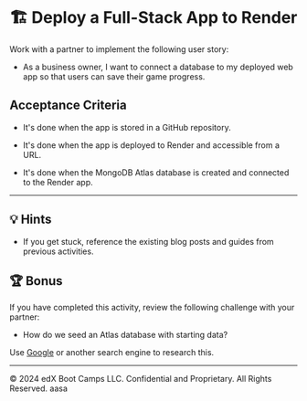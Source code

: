 # 🏗️ Deploy a Full-Stack App to Render

Work with a partner to implement the following user story:

* As a business owner, I want to connect a database to my deployed web app so that users can save their game progress.

## Acceptance Criteria

* It's done when the app is stored in a GitHub repository.

* It's done when the app is deployed to Render and accessible from a URL.

* It's done when the MongoDB Atlas database is created and connected to the Render app.

---

## 💡 Hints

* If you get stuck, reference the existing blog posts and guides from previous activities.

## 🏆 Bonus

If you have completed this activity, review the following challenge with your partner:

* How do we seed an Atlas database with starting data?

Use [Google](https://www.google.com) or another search engine to research this.

---

© 2024 edX Boot Camps LLC. Confidential and Proprietary. All Rights Reserved.
aasa